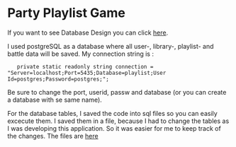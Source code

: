 # Party Playlist Game

 If you want to see Database Design you can click [here](DB_Schema.png). 

 I used postgreSQL as a database where all user-, library-, playlist- and battle data will be saved.
 My connection string is :

``   
private static readonly string connection =
"Server=localhost;Port=5435;Database=playlist;User Id=postgres;Password=postgres;";
``

Be sure to change the port, userid, passw and database (or you can create a database with se same name).  

For the database tables, I saved the code into sql files so you can easily excecute them. I saved them in a file, because I had to change the tables as I was developing this application. So it was easier for me to keep track of the changes. 
The files are [here](PlaylistGame/Datenbank/)

